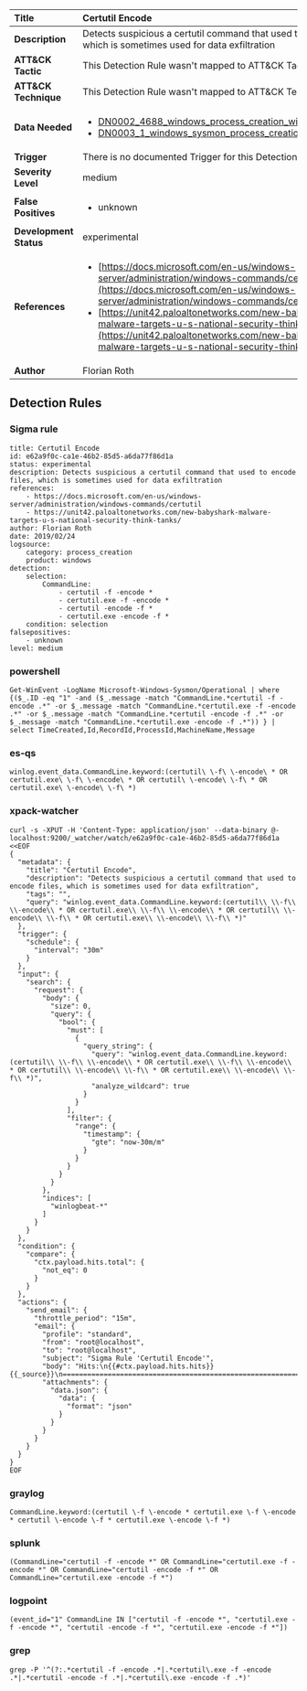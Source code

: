 | Title                    | Certutil Encode       |
|:-------------------------|:------------------|
| **Description**          | Detects suspicious a certutil command that used to encode files, which is sometimes used for data exfiltration |
| **ATT&amp;CK Tactic**    |   This Detection Rule wasn't mapped to ATT&amp;CK Tactic yet  |
| **ATT&amp;CK Technique** |  This Detection Rule wasn't mapped to ATT&amp;CK Technique yet  |
| **Data Needed**          | <ul><li>[DN0002_4688_windows_process_creation_with_commandline](../Data_Needed/DN0002_4688_windows_process_creation_with_commandline.md)</li><li>[DN0003_1_windows_sysmon_process_creation](../Data_Needed/DN0003_1_windows_sysmon_process_creation.md)</li></ul>  |
| **Trigger**              |  There is no documented Trigger for this Detection Rule yet  |
| **Severity Level**       | medium |
| **False Positives**      | <ul><li>unknown</li></ul>  |
| **Development Status**   | experimental |
| **References**           | <ul><li>[https://docs.microsoft.com/en-us/windows-server/administration/windows-commands/certutil](https://docs.microsoft.com/en-us/windows-server/administration/windows-commands/certutil)</li><li>[https://unit42.paloaltonetworks.com/new-babyshark-malware-targets-u-s-national-security-think-tanks/](https://unit42.paloaltonetworks.com/new-babyshark-malware-targets-u-s-national-security-think-tanks/)</li></ul>  |
| **Author**               | Florian Roth |


## Detection Rules

### Sigma rule

```
title: Certutil Encode
id: e62a9f0c-ca1e-46b2-85d5-a6da77f86d1a
status: experimental
description: Detects suspicious a certutil command that used to encode files, which is sometimes used for data exfiltration
references:
    - https://docs.microsoft.com/en-us/windows-server/administration/windows-commands/certutil
    - https://unit42.paloaltonetworks.com/new-babyshark-malware-targets-u-s-national-security-think-tanks/
author: Florian Roth
date: 2019/02/24
logsource:
    category: process_creation
    product: windows
detection:
    selection:
        CommandLine:
            - certutil -f -encode *
            - certutil.exe -f -encode *
            - certutil -encode -f *
            - certutil.exe -encode -f *
    condition: selection
falsepositives:
    - unknown
level: medium

```





### powershell
    
```
Get-WinEvent -LogName Microsoft-Windows-Sysmon/Operational | where {($_.ID -eq "1" -and ($_.message -match "CommandLine.*certutil -f -encode .*" -or $_.message -match "CommandLine.*certutil.exe -f -encode .*" -or $_.message -match "CommandLine.*certutil -encode -f .*" -or $_.message -match "CommandLine.*certutil.exe -encode -f .*")) } | select TimeCreated,Id,RecordId,ProcessId,MachineName,Message
```


### es-qs
    
```
winlog.event_data.CommandLine.keyword:(certutil\ \-f\ \-encode\ * OR certutil.exe\ \-f\ \-encode\ * OR certutil\ \-encode\ \-f\ * OR certutil.exe\ \-encode\ \-f\ *)
```


### xpack-watcher
    
```
curl -s -XPUT -H 'Content-Type: application/json' --data-binary @- localhost:9200/_watcher/watch/e62a9f0c-ca1e-46b2-85d5-a6da77f86d1a <<EOF
{
  "metadata": {
    "title": "Certutil Encode",
    "description": "Detects suspicious a certutil command that used to encode files, which is sometimes used for data exfiltration",
    "tags": "",
    "query": "winlog.event_data.CommandLine.keyword:(certutil\\ \\-f\\ \\-encode\\ * OR certutil.exe\\ \\-f\\ \\-encode\\ * OR certutil\\ \\-encode\\ \\-f\\ * OR certutil.exe\\ \\-encode\\ \\-f\\ *)"
  },
  "trigger": {
    "schedule": {
      "interval": "30m"
    }
  },
  "input": {
    "search": {
      "request": {
        "body": {
          "size": 0,
          "query": {
            "bool": {
              "must": [
                {
                  "query_string": {
                    "query": "winlog.event_data.CommandLine.keyword:(certutil\\ \\-f\\ \\-encode\\ * OR certutil.exe\\ \\-f\\ \\-encode\\ * OR certutil\\ \\-encode\\ \\-f\\ * OR certutil.exe\\ \\-encode\\ \\-f\\ *)",
                    "analyze_wildcard": true
                  }
                }
              ],
              "filter": {
                "range": {
                  "timestamp": {
                    "gte": "now-30m/m"
                  }
                }
              }
            }
          }
        },
        "indices": [
          "winlogbeat-*"
        ]
      }
    }
  },
  "condition": {
    "compare": {
      "ctx.payload.hits.total": {
        "not_eq": 0
      }
    }
  },
  "actions": {
    "send_email": {
      "throttle_period": "15m",
      "email": {
        "profile": "standard",
        "from": "root@localhost",
        "to": "root@localhost",
        "subject": "Sigma Rule 'Certutil Encode'",
        "body": "Hits:\n{{#ctx.payload.hits.hits}}{{_source}}\n================================================================================\n{{/ctx.payload.hits.hits}}",
        "attachments": {
          "data.json": {
            "data": {
              "format": "json"
            }
          }
        }
      }
    }
  }
}
EOF

```


### graylog
    
```
CommandLine.keyword:(certutil \-f \-encode * certutil.exe \-f \-encode * certutil \-encode \-f * certutil.exe \-encode \-f *)
```


### splunk
    
```
(CommandLine="certutil -f -encode *" OR CommandLine="certutil.exe -f -encode *" OR CommandLine="certutil -encode -f *" OR CommandLine="certutil.exe -encode -f *")
```


### logpoint
    
```
(event_id="1" CommandLine IN ["certutil -f -encode *", "certutil.exe -f -encode *", "certutil -encode -f *", "certutil.exe -encode -f *"])
```


### grep
    
```
grep -P '^(?:.*certutil -f -encode .*|.*certutil\.exe -f -encode .*|.*certutil -encode -f .*|.*certutil\.exe -encode -f .*)'
```



